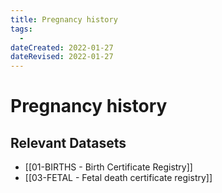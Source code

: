 ```yaml
---
title: Pregnancy history
tags:
  - 
dateCreated: 2022-01-27
dateRevised: 2022-01-27
---
```

# Pregnancy history
## Relevant Datasets
- [[01-BIRTHS - Birth Certificate Registry]]
- [[03-FETAL - Fetal death certificate registry]]